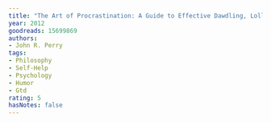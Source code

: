 ```yaml
---
title: "The Art of Procrastination: A Guide to Effective Dawdling, Lollygagging and Postponing"
year: 2012
goodreads: 15699869
authors:
- John R. Perry
tags:
- Philosophy
- Self-Help
- Psychology
- Humor
- Gtd
rating: 5
hasNotes: false
---
```

